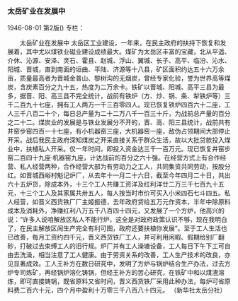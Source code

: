 ### 太岳矿业在发展中

1946-08-01
第2版()
专栏：

　　太岳矿业在发展中
    太岳区工业建设，一年来，在民主政府的扶持下恢复和发展着，其中尤以煤铁业磁业建设成绩最大。煤矿为太岳区丰富的宝藏，北从平遥、介休、沁源、安泽、灵石、霍县、赵城、浮山、翼城、长子、高平、临汾、沁水、阳城、晋城，直到南面的垣曲、平陆、济源等十八县，矿区面积约达五十六万余亩，质量最高者为晋城金普山、黎树沟的无烟炭，曾经专家化验，誉为世界高等煤炭，含炭素百分之九十五，热度为二万余卡。铁矿以晋城、阳城、高平三县为最多，据晋、阳、高三县不完全统计，战前有铁炉（方、炒、锅、条、犁铁炉等）三千二百九十七座，拥有工人两万一千三百零四人。现已恢复铁炉四百六十二座，工人三千八百二十个，每日总产量为二十二万八千一百三十斤，为战前总产量的百分之二十二。煤炭业的发展是与铁业发展分不开的，晋、高、阳三县统计，战前共有井窑步窑四百一十七座，有小机器窑三座，大机器窑一座，敌伪占领期间大部停止开采。战后我民主政府深知煤炭之开采直接关系于群众生活，故以大批贷款投入煤业中，扶植私人开采。仅一年时间，即投入资金达三千一百万元。现已恢复井窑步窑二百四十九座·机器窑九座，计达战前的百分之六十强。在经营方式上有合作经营、私人经营两种，合作经营大部为有劳动力之工人，共同集资共同劳动，按股分红。如晋城西峪村魁记炉厂，从去年十一月二十六日，截至今年四月二十日，共出六十五炉货，除成本外，十三个工人共赚工资洋及红利洋廿二万三千七百九十五元，十三个工人及其家属共卅五人，每人按当时市价可买入小米四石七斗四五。私人经营，如晋义西货铁厂厂主姬振德，去年政府贷给五万元作资本，半年中除原料成本及消耗外，净赚红利八万五千八百四十四元，又发展了一个方炉，他高兴的说：“许多人说咱解放区私人不能行炉，这全是对政府政策认识不够，现在我明白了，在民主解放区闹生产完全有利可图，政府还要扶植你发展”。至于工人生活也已改善，每月工资约四千元，晋义西货铁厂工人，并可利用闲暇、假期给别厂翻砂，打破过去束缚工人的旧行规。炉厂并有工人澡塘设备，工人每日下午下工可自由去洗澡，相当注意了工人健康。由于劳资关系的改善，工人生产技术的改良，亦见显著成效。工人王补方在数日研究中，发明了方炉与锅炉结合生产办法，过去方炉专司炼矿，再经锅炉溶化铸锅，但经王补方的苦心研究，在铁矿中和以煤渣溶炼，即可直接铸锅，既省原料又省时间，晋义西货铁厂采用此种办法，每炉可省原料费二百六十元，四个月中盈利十万零三千八百八十四元。
     （新华社太岳分社）
